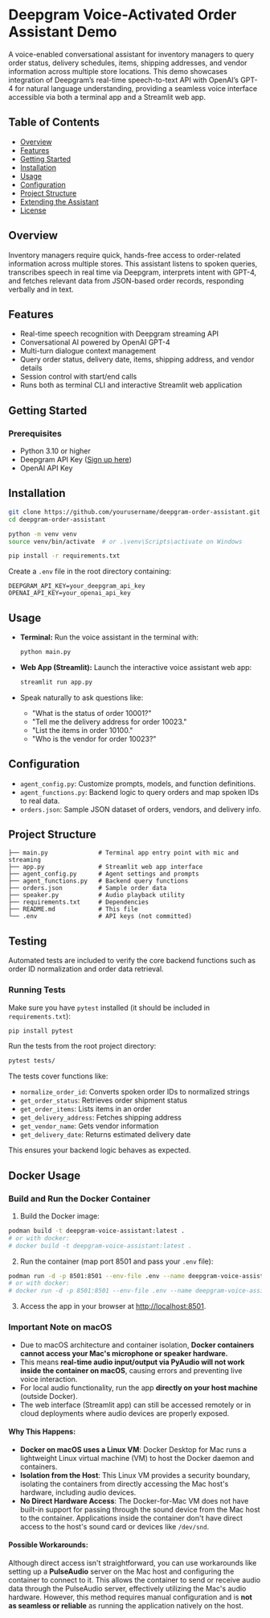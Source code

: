 # Deepgram Voice-Activated Order Assistant Demo

A voice-enabled conversational assistant for inventory managers to query order status, delivery schedules, items, shipping addresses, and vendor information across multiple store locations. This demo showcases integration of Deepgram’s real-time speech-to-text API with OpenAI’s GPT-4 for natural language understanding, providing a seamless voice interface accessible via both a terminal app and a Streamlit web app.

## Table of Contents

- [Overview](#overview)  
- [Features](#features)  
- [Getting Started](#getting-started)  
- [Installation](#installation)  
- [Usage](#usage)  
- [Configuration](#configuration)  
- [Project Structure](#project-structure)  
- [Extending the Assistant](#extending-the-assistant)  
- [License](#license)

## Overview

Inventory managers require quick, hands-free access to order-related information across multiple stores. This assistant listens to spoken queries, transcribes speech in real time via Deepgram, interprets intent with GPT-4, and fetches relevant data from JSON-based order records, responding verbally and in text.

## Features

- Real-time speech recognition with Deepgram streaming API  
- Conversational AI powered by OpenAI GPT-4  
- Multi-turn dialogue context management  
- Query order status, delivery date, items, shipping address, and vendor details  
- Session control with start/end calls  
- Runs both as terminal CLI and interactive Streamlit web application

## Getting Started

### Prerequisites

- Python 3.10 or higher  
- Deepgram API Key ([Sign up here](https://developers.deepgram.com))  
- OpenAI API Key

## Installation

```bash
git clone https://github.com/yourusername/deepgram-order-assistant.git
cd deepgram-order-assistant

python -m venv venv
source venv/bin/activate  # or .\venv\Scripts\activate on Windows

pip install -r requirements.txt
````

Create a `.env` file in the root directory containing:

```env
DEEPGRAM_API_KEY=your_deepgram_api_key
OPENAI_API_KEY=your_openai_api_key
```

## Usage

* **Terminal:**
  Run the voice assistant in the terminal with:

  ```bash
  python main.py
  ```

* **Web App (Streamlit):**
  Launch the interactive voice assistant web app:

  ```bash
  streamlit run app.py
  ```

* Speak naturally to ask questions like:

	* "What is the status of order 10001?"
	* "Tell me the delivery address for order 10023."
	* "List the items in order 10100."
	* "Who is the vendor for order 10023?"


## Configuration

* `agent_config.py`: Customize prompts, models, and function definitions.
* `agent_functions.py`: Backend logic to query orders and map spoken IDs to real data.
* `orders.json`: Sample JSON dataset of orders, vendors, and delivery info.

## Project Structure

```
├── main.py              # Terminal app entry point with mic and streaming  
├── app.py               # Streamlit web app interface  
├── agent_config.py      # Agent settings and prompts  
├── agent_functions.py   # Backend query functions  
├── orders.json          # Sample order data  
├── speaker.py           # Audio playback utility  
├── requirements.txt     # Dependencies  
├── README.md            # This file  
└── .env                 # API keys (not committed)
```

## Testing

Automated tests are included to verify the core backend functions such as order ID normalization and order data retrieval.

### Running Tests

Make sure you have `pytest` installed (it should be included in `requirements.txt`):

```bash
pip install pytest
```

Run the tests from the root project directory:

```bash
pytest tests/
```

The tests cover functions like:

* `normalize_order_id`: Converts spoken order IDs to normalized strings
* `get_order_status`: Retrieves order shipment status
* `get_order_items`: Lists items in an order
* `get_delivery_address`: Fetches shipping address
* `get_vendor_name`: Gets vendor information
* `get_delivery_date`: Returns estimated delivery date

This ensures your backend logic behaves as expected.



## Docker Usage

### Build and Run the Docker Container

1. Build the Docker image:

```bash
podman build -t deepgram-voice-assistant:latest .
# or with docker:
# docker build -t deepgram-voice-assistant:latest .
```

2. Run the container (map port 8501 and pass your `.env` file):

```bash
podman run -d -p 8501:8501 --env-file .env --name deepgram-voice-assistant deepgram-voice-assistant:latest
# or with docker:
# docker run -d -p 8501:8501 --env-file .env --name deepgram-voice-assistant deepgram-voice-assistant:latest
```

3. Access the app in your browser at [http://localhost:8501](http://localhost:8501).





### Important Note on macOS

* Due to macOS architecture and container isolation, **Docker containers cannot access your Mac's microphone or speaker hardware.**
* This means **real-time audio input/output via PyAudio will not work inside the container on macOS**, causing errors and preventing live voice interaction.
* For local audio functionality, run the app **directly on your host machine** (outside Docker).
* The web interface (Streamlit app) can still be accessed remotely or in cloud deployments where audio devices are properly exposed.

#### Why This Happens:

* **Docker on macOS uses a Linux VM**: Docker Desktop for Mac runs a lightweight Linux virtual machine (VM) to host the Docker daemon and containers.
* **Isolation from the Host**: This Linux VM provides a security boundary, isolating the containers from directly accessing the Mac host's hardware, including audio devices.
* **No Direct Hardware Access**: The Docker-for-Mac VM does not have built-in support for passing through the sound device from the Mac host to the container. Applications inside the container don't have direct access to the host's sound card or devices like `/dev/snd`.

#### Possible Workarounds:

Although direct access isn't straightforward, you can use workarounds like setting up a **PulseAudio** server on the Mac host and configuring the container to connect to it. This allows the container to send or receive audio data through the PulseAudio server, effectively utilizing the Mac's audio hardware.
However, this method requires manual configuration and is **not as seamless or reliable** as running the application natively on the host.

